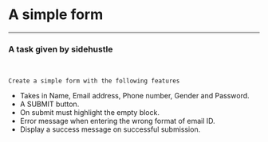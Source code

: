 # A simple form
---
### A task given by sidehustle
<br>

```Create a simple form with the following features```
- Takes in Name, Email address, Phone number, Gender and Password.
- A SUBMIT button.
- On submit must highlight the empty block. 
- Error message when entering the wrong format of email ID. 
- Display a success message on successful submission.
